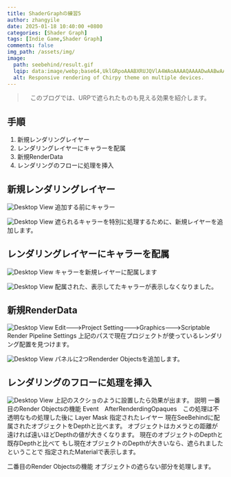 ```yaml
---
title: ShaderGraphの練習5
author: zhangyile
date: 2025-01-18 10:40:00 +0800
categories: [Shader Graph]
tags: [Indie Game,Shader Graph]
comments: false
img_path: /assets/img/
image:
  path: seebehind/result.gif
  lqip: data:image/webp;base64,UklGRpoAAABXRUJQVlA4WAoAAAAQAAAADwAABwAAQUxQSDIAAAARL0AmbZurmr57yyIiqE8oiG0bejIYEQTgqiDA9vqnsUSI6H+oAERp2HZ65qP/VIAWAFZQOCBCAAAA8AEAnQEqEAAIAAVAfCWkAALp8sF8rgRgAP7o9FDvMCkMde9PK7euH5M1m6VWoDXf2FkP3BqV0ZYbO6NA/VFIAAAA
  alt: Responsive rendering of Chirpy theme on multiple devices.
---
```


>　このブログでは、URPで遮られたものも見える効果を紹介します。

## 手順
1. 新規レンダリングレイヤー
2. レンダリングレイヤーにキャラーを配属
3. 新規RenderData
4. レンダリングのフローに処理を挿入

## 新規レンダリングレイヤー
![Desktop View](shadergraph/seebehind/seebehind_character.png)
追加する前にキャラー

![Desktop View](shadergraph/seebehind/seebehind_addlayer.png)
遮られるキャラーを特別に処理するために、新規レイヤーを追加します。



## レンダリングレイヤーにキャラーを配属
![Desktop View](shadergraph/seebehind/seebehind_putcharactertolayer.png)
キャラーを新規レイヤーに配属します

![Desktop View](shadergraph/seebehind/seebehind_disppear.png)
配属された、表示してたキャラーが表示しなくなりました。


## 新規RenderData
![Desktop View](shadergraph/seebehind/seebehind_addrenderfeature.png)
Edit--->Project Setting--->Graphics--->Scriptable Render Pipeline Settings
上記のパスで現在プロジェクトが使っているレンダリング配置を見つけます。


![Desktop View](shadergraph/seebehind/seebehind_addrenderobject.png)
パネルに2つRenderder Objectsを追加します。

## レンダリングのフローに処理を挿入
![Desktop View](shadergraph/seebehind/seebehind_addrenderobject2.png)
上記のスクショのように設置したら効果が出ます。
説明
一番目のRender Objectsの機能
Event　AfterRenderdingOpaques　この処理は不透明なもの処理した後に
Layer Mask 指定されたレイヤー
現在SeeBehindに配属されたオブジェクトをDepthと比べます。
オブジェクトはカメラとの距離が遠ければ遠いほどDepthの値が大きくなります。
現在のオブジェクトのDepthと既存Depthと比べて
もし現在オブジェクトのDepthが大きいなら、遮られましたということで
指定されたMaterialで表示します。

二番目のRender Objectsの機能
オブジェクトの遮らない部分を処理します。
